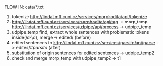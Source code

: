 FLOW
IN: data/*.txt
1) tokenize http://lindat.mff.cuni.cz/services/morphodita/api/tokenize
2) http://lindat.mff.cuni.cz/services/morphodita/api/tag -> morp_temp
  http://lindat.mff.cuni.cz/services/udpipe/api/process -> udpipe_temp
3) udpipe_temp find, extract whole sentences with problematic tokens inside(\d-\d), merge -> edited/ (before)
4) edited sentences to http://lindat.mff.cuni.cz/services/parsito/api/parse -> edited/#_parsito_ (after)
5) substitution of origin sentences for edited sentences -> udpipe_temp2
6) check and merge morp_temp with udpipe_temp2 -> t1  

